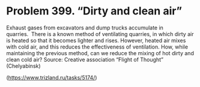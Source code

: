 # Problem 399. “Dirty and clean air”

Exhaust gases from excavators and dump trucks accumulate in quarries.  There is a known method of ventilating quarries, in which dirty air is heated so that it becomes lighter and rises. However, heated air mixes with cold air, and this reduces the effectiveness of ventilation. How, while maintaining the previous method, can we reduce the mixing of hot dirty and clean cold air? Source: Creative association “Flight of Thought” (Chelyabinsk)

(https://www.trizland.ru/tasks/5174/)